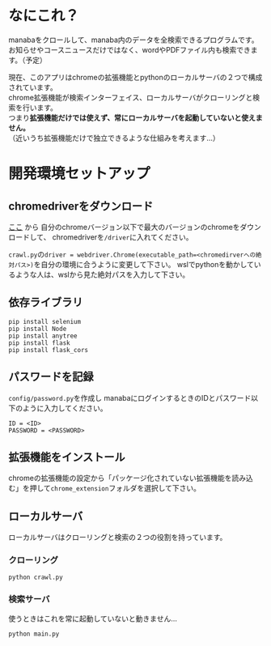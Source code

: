 # なにこれ？
manabaをクロールして、manaba内のデータを全検索できるプログラムです。  
お知らせやコースニュースだけではなく、wordやPDFファイル内も検索できます。（予定）  

現在、このアプリはchromeの拡張機能とpythonのローカルサーバの２つで構成されています。  
chrome拡張機能が検索インターフェイス、ローカルサーバがクローリングと検索を行います。   
つまり**拡張機能だけでは使えず、常にローカルサーバを起動していないと使えません。**   
（近いうち拡張機能だけで独立できるような仕組みを考えます…）  


# 開発環境セットアップ
## chromedriverをダウンロード
[ここ](https://sites.google.com/a/chromium.org/chromedriver/downloads) から
自分のchromeバージョン以下で最大のバージョンのchromeをダウンロードして、 chromedriverを`/driver`に入れてください。

`crawl.py`の`driver = webdriver.Chrome(executable_path=<chromedirverへの絶対パス>)`を自分の環境に合うように変更して下さい。
wslでpythonを動かしているような人は、wslから見た絶対パスを入力して下さい。

## 依存ライブラリ
```
pip install selenium
pip install Node
pip install anytree
pip install flask
pip install flask_cors
```

## パスワードを記録
`config/password.py`を作成し manabaにログインするときのIDとパスワード以下のように入力してください。
```
ID = <ID>
PASSWORD = <PASSWORD>
```

## 拡張機能をインストール
chromeの拡張機能の設定から「パッケージ化されていない拡張機能を読み込む」を押して`chrome_extension`フォルダを選択して下さい。

## ローカルサーバ
ローカルサーバはクローリングと検索の２つの役割を持っています。
### クローリング
```
python crawl.py
```

### 検索サーバ
使うときはこれを常に起動していないと動きません…
```
python main.py
```
